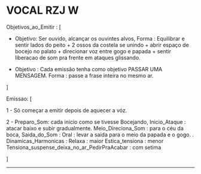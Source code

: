 # VOCAL RZJ W

Objetivos_ao_Emitir : [

- Objetivo: Ser ouvido, alcançar os ouvintes alvos,
 Forma : Equilibrar e sentir lados do peito + 2 ossos da costela se unindo + abrir espaço de bocejo no palato + direcionar voz entre gogo e papada + sentir liberacao de som pra frente em ataques glissando.


- Objetivo : Cada emissão tenha como objetivo PASSAR UMA MENSAGEM.
  Forma : passe a frase inteira no mesmo ar.


]


Emissao: [

1 - Só começar a emitir depois de aquecer a vóz.

2 - Preparo_Som: cada inicio como se tivesse Bocejando,
  Inicio_Ataque : atacar baixo e subir gradualmente.
  Meio_Direciona_Som : para o céu da boca,
  Saida_do_Som : Oral : levar a saida para o meio da papada e o gogo.
  .
Dinamicas_Harmonicas :
  Relaxa : maior
  Estica_tensiona : menor
  Tensiona_suspense_deixa_no_ar_PedirPraAcabar : com setima

]


---
